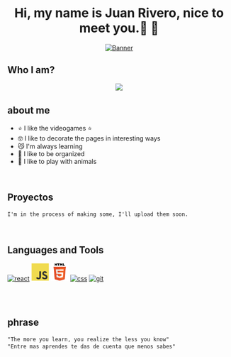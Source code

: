 <div align="center">
<h1 align="center">Hi, my name is Juan Rivero, nice to meet you.👋 🤗</h1>

<a href="https://gifyu.com/image/SClF2"><img src="https://s13.gifyu.com/images/SClF2.gif" alt="Banner" border="0" /></a>
</div>

## Who I am?

<div align="center">
    <img height="320" src="https://s13.gifyu.com/images/SCUZT.png">
</div>

## about me

- ⭐ I like the videogames ⭐ 
- 🤓 I like to decorate the pages in interesting ways
- 😼 I'm always learning
- 🦈 I like to be organized
- 🐶 I like to play with animals
<br>

## Proyectos 
    I'm in the process of making some, I'll upload them soon.
<br>

## Languages and Tools
<p align="left"> 
  <a href="https://reactjs.org/" target="_blank" rel="noreferrer"> <img src="https://upload.wikimedia.org/wikipedia/commons/thumb/a/a7/React-icon.svg/1150px-React-icon.svg.png" alt="react" width="40" height="40"/></a> 
  <a href="https://developer.mozilla.org/en-US/docs/Web/JavaScript" target="_blank" rel="noreferrer"> <img src="https://raw.githubusercontent.com/devicons/devicon/master/icons/javascript/javascript-original.svg" alt="javascript" width="40" height="40"/></a> 
  <a href="https://www.w3.org/html/" target="_blank" rel="noreferrer"> <img src="https://raw.githubusercontent.com/devicons/devicon/master/icons/html5/html5-original-wordmark.svg" alt="html5" width="40" height="40"/></a> 
  <a href="https://es.wikipedia.org/wiki/CSS" target="_blank" rel="noreferrer"> <img src="https://upload.wikimedia.org/wikipedia/commons/d/d5/CSS3_logo_and_wordmark.svg" alt="css" width="40" height="40"/></a>
  <a href="https://git-scm.com/" target="_blank" rel="noreferrer"> <img src="https://www.vectorlogo.zone/logos/git-scm/git-scm-icon.svg" alt="git" width="40" height="40"/></a> 
</p>
<br></br>

## phrase
    "The more you learn, you realize the less you know"
    "Entre mas aprendes te das de cuenta que menos sabes"
<br>
